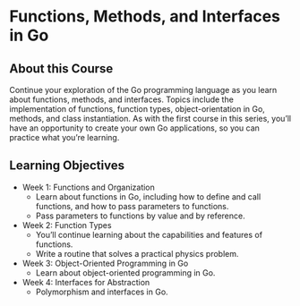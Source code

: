 # Functions, Methods, and Interfaces in Go

## About this Course

Continue your exploration of the Go programming language as you learn about functions, methods, and interfaces.
Topics include the implementation of functions, function types, object-orientation in Go, methods,
and class instantiation. As with the first course in this series, you’ll have an opportunity to create your own Go
applications, so you can practice what you’re learning.

## Learning Objectives

* Week 1: Functions and Organization
  * Learn about functions in Go, including how to define and call functions, and how to pass parameters to functions.
  * Pass parameters to functions by value and by reference.
* Week 2: Function Types
  * You’ll continue learning about the capabilities and features of functions.
  * Write a routine that solves a practical physics problem.
* Week 3: Object-Oriented Programming in Go
  * Learn about object-oriented programming in Go.
* Week 4: Interfaces for Abstraction
  * Polymorphism and interfaces in Go.